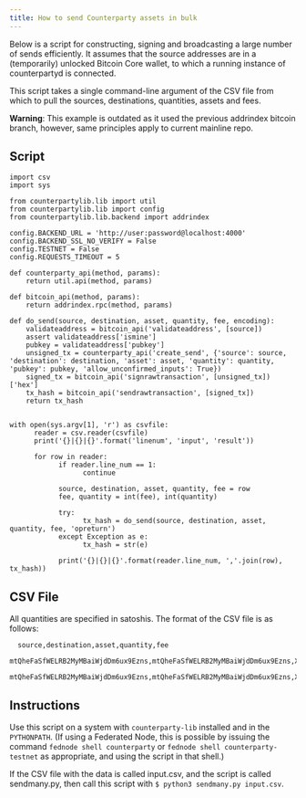 ```yaml
---
title: How to send Counterparty assets in bulk
---
```


Below is a script for constructing, signing and broadcasting a large
number of sends efficiently. It assumes that the source addresses are in
a (temporarily) unlocked Bitcoin Core wallet, to which a running
instance of counterpartyd is connected.

This script takes a single command-line argument of the CSV file from
which to pull the sources, destinations, quantities, assets and fees.

**Warning**: This example is outdated as it used the previous addrindex bitcoin
branch, however, same principles apply to current mainline repo.

## Script

```
import csv
import sys

from counterpartylib.lib import util
from counterpartylib.lib import config
from counterpartylib.lib.backend import addrindex

config.BACKEND_URL = 'http://user:password@localhost:4000'
config.BACKEND_SSL_NO_VERIFY = False
config.TESTNET = False
config.REQUESTS_TIMEOUT = 5

def counterparty_api(method, params):
    return util.api(method, params)

def bitcoin_api(method, params):
    return addrindex.rpc(method, params)

def do_send(source, destination, asset, quantity, fee, encoding):
    validateaddress = bitcoin_api('validateaddress', [source])
    assert validateaddress['ismine']
    pubkey = validateaddress['pubkey']
    unsigned_tx = counterparty_api('create_send', {'source': source, 'destination': destination, 'asset': asset, 'quantity': quantity, 'pubkey': pubkey, 'allow_unconfirmed_inputs': True})
    signed_tx = bitcoin_api('signrawtransaction', [unsigned_tx])['hex']
    tx_hash = bitcoin_api('sendrawtransaction', [signed_tx])
    return tx_hash


with open(sys.argv[1], 'r') as csvfile:
      reader = csv.reader(csvfile)
      print('{}|{}|{}'.format('linenum', 'input', 'result'))

      for row in reader:
            if reader.line_num == 1:                                            
                  continue                                                        

            source, destination, asset, quantity, fee = row
            fee, quantity = int(fee), int(quantity)

            try:
                  tx_hash = do_send(source, destination, asset, quantity, fee, 'opreturn')
            except Exception as e:
                  tx_hash = str(e)

            print('{}|{}|{}'.format(reader.line_num, ','.join(row), tx_hash))
```

## CSV File

All quantities are specified in satoshis. The format of the CSV file is as follows:

      source,destination,asset,quantity,fee
      mtQheFaSfWELRB2MyMBaiWjdDm6ux9Ezns,mtQheFaSfWELRB2MyMBaiWjdDm6ux9Ezns,XCP,100000000,150
      mtQheFaSfWELRB2MyMBaiWjdDm6ux9Ezns,mtQheFaSfWELRB2MyMBaiWjdDm6ux9Ezns,XCP,200000000,100

## Instructions

Use this script on a system with `counterparty-lib` installed and in the `PYTHONPATH`. (If using a Federated Node, this is possible by issuing the command `fednode shell counterparty` or `fednode shell counterparty-testnet` as appropriate, and using the script in that shell.)

If the CSV file with the data is called input.csv, and the script is
called sendmany.py, then call this script with
``$ python3 sendmany.py input.csv``.

